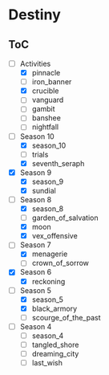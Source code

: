 # Destiny

## ToC

- [ ] Activities
    - [x] pinnacle
    - [ ] iron_banner
    - [x] crucible
    - [ ] vanguard
    - [ ] gambit
    - [ ] banshee
    - [ ] nightfall
- [ ] Season 10
    - [x] season_10
    - [ ] trials
    - [x] seventh_seraph
- [x] Season 9
    - [x] season_9
    - [x] sundial
- [ ] Season 8
    - [x] season_8
    - [ ] garden_of_salvation 
    - [x] moon
    - [x] vex_offensive
- [ ] Season 7
    - [x] menagerie
    - [ ] crown_of_sorrow
- [x] Season 6
    - [x] reckoning
- [ ] Season 5
    - [x] season_5
    - [x] black_armory
    - [ ] scourge_of_the_past
- [ ] Season 4
    - [ ] season_4
    - [ ] tangled_shore
    - [ ] dreaming_city
    - [ ] last_wish